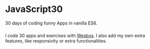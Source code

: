 # JavaScript30
30 days of coding funny Apps in vanilla ES6.

###
I code 30 apps and exercises with <a href="https://github.com/wesbos" traget="_blank">Wesbos</a>.
I also add my own extra features, like responsivity or extra functionalities.
